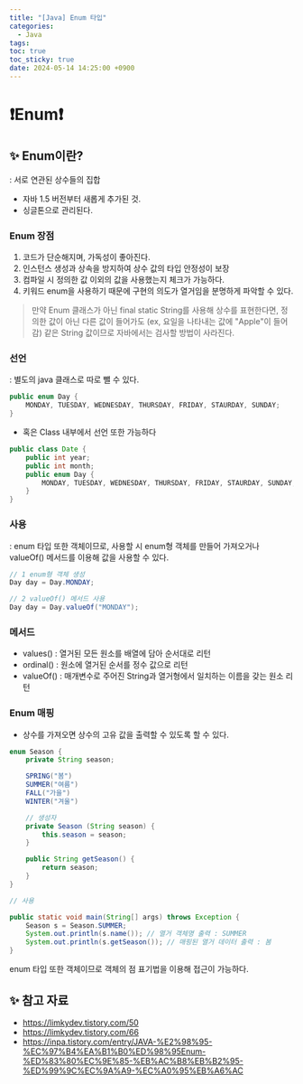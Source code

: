 ```yaml
---
title: "[Java] Enum 타입"
categories:
  - Java
tags:
toc: true
toc_sticky: true
date: 2024-05-14 14:25:00 +0900
---
```


# ❗Enum❗

## ✨ Enum이란?

: 서로 연관된 상수들의 집합

- 자바 1.5 버전부터 새롭게 추가된 것.
- 싱글톤으로 관리된다.

### Enum 장점

1. 코드가 단순해지며, 가독성이 좋아진다.
2. 인스턴스 생성과 상속을 방지하여 상수 값의 타입 안정성이 보장
3. 컴파일 시 정의한 값 이외의 값을 사용했는지 체크가 가능하다.
4. 키워드 enum을 사용하기 때문에 구현의 의도가 열거임을 분명하게 파악할 수 있다.

> 만약 Enum 클래스가 아닌 final static String를 사용해 상수를 표현한다면, 정의한 값이 아닌 다른 값이 들어가도 (ex, 요일을 나타내는 값에 "Apple"이 들어감) 같은 String 값이므로 자바에서는 검사할 방법이 사라진다.

### 선언

: 별도의 java 클래스로 따로 뺄 수 있다.

```java
public enum Day {
    MONDAY, TUESDAY, WEDNESDAY, THURSDAY, FRIDAY, STAURDAY, SUNDAY;
}
```

- 혹은 Class 내부에서 선언 또한 가능하다

```java
public class Date {
    public int year;
    public int month;
    public enum Day {
        MONDAY, TUESDAY, WEDNESDAY, THURSDAY, FRIDAY, STAURDAY, SUNDAY;
    }
}
```

### 사용

: enum 타입 또한 객체이므로, 사용할 시 enum형 객체를 만들어 가져오거나 valueOf() 메서드를 이용해 값을 사용할 수 있다.

```java
// 1 enum형 객체 생성
Day day = Day.MONDAY;

// 2 valueOf() 메서드 사용
Day day = Day.valueOf("MONDAY");
```

### 메서드

- values() : 열거된 모든 원소를 배열에 담아 순서대로 리턴
- ordinal() : 원소에 열거된 순서를 정수 값으로 리턴
- valueOf() : 매개변수로 주어진 String과 열거형에서 일치하는 이름을 갖는 원소 리턴

### Enum 매핑

- 상수를 가져오면 상수의 고유 값을 출력할 수 있도록 할 수 있다.

```java
enum Season {
    private String season;

    SPRING("봄")
    SUMMER("여름")
    FALL("가을")
    WINTER("겨울")

    // 생성자
    private Season (String season) {
        this.season = season;
    }

    public String getSeason() {
        return season;
    }
}

// 사용

public static void main(String[] args) throws Exception {
    Season s = Season.SUMMER;
    System.out.println(s.name()); // 열거 객체명 출력 : SUMMER
    System.out.println(s.getSeason()); // 매핑된 열거 데이터 출력 : 봄
}
```

enum 타입 또한 객체이므로 객체의 점 표기법을 이용해 접근이 가능하다.

## ✨ 참고 자료

- https://limkydev.tistory.com/50
- https://limkydev.tistory.com/66
- https://inpa.tistory.com/entry/JAVA-%E2%98%95-%EC%97%B4%EA%B1%B0%ED%98%95Enum-%ED%83%80%EC%9E%85-%EB%AC%B8%EB%B2%95-%ED%99%9C%EC%9A%A9-%EC%A0%95%EB%A6%AC
